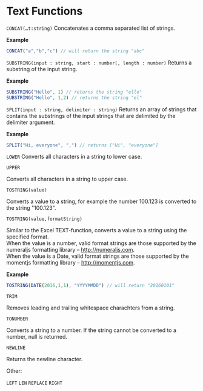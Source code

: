 
# Text Functions

`CONCAT(…t:string)`
Concatenates a comma separated list of strings. 

**Example**
```javascript
CONCAT("a","b","c") // will return the string "abc"
```

`SUBSTRING(input : string, start : number[, length : number)`
Returns a substring of the input string. 

**Example**
```javascript
SUBSTRING("Hello", 1) // returns the string "ello"  
SUBSTRING("Hello", 1,2) // returns the string "el"
```

`SPLIT(input : string, delimiter : string)`
Returns an array of strings that contains the substrings of the input strings that are delimited by the delimiter argument. 

**Example**
```javascript
SPLIT("Hi, everyone", ",") // returns ["Hi", "everyone"]
```

`LOWER`
Converts all characters in a string to lower case.

`UPPER`

Converts all characters in a string to upper case.    

`TOSTRING(value)`

Converts a value to a string, for example the number 100.123 is converted to the string "100.123".

`TOSTRING(value,formatString)`

Similar to the Excel TEXT-function, converts a value to a string using the specified format.  
When the value is a number, valid format strings are those supported by the numeraljs formatting library – http://numeraljs.com.  
When the value is a Date, valid format strings are those supported by the momentjs formatting library – http://momentjs.com.

**Example** 

```javascript
TOSTRING(DATE(2016,1,1), "YYYYMMDD") // will return "20160101"
```

`TRIM`

Removes leading and trailing whitespace charachters from a string.


`TONUMBER`

Converts a string to a number. If the string cannot be converted to a number, null is returned.

`NEWLINE`

Returns the newline character.

Other: 

`LEFT`
`LEN` 
`REPLACE` 
`RIGHT`  